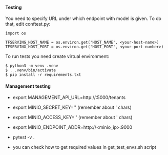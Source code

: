 #### Testing

You need to specify URL under which endpoint with model is given. To do that, edit conftest.py:
```shell
import os

TFSERVING_HOST_NAME = os.environ.get('HOST_NAME', <your-host-name>)
TFSERVING_HOST_PORT = os.environ.get('HOST_PORT', <your-port-number>)
```
To run tests you need create virtual environment:
```shell
$ python3 -m venv .venv
$ . .venv/bin/activate
$ pip install -r requirements.txt
```



#### Management testing

* export MANAGEMENT_API_URL=http://<url>:5000/tenants
* export MINIO_SECRET_KEY='<key>' (remember about ' chars)
* export MINIO_ACCESS_KEY='<key>' (remember about ' chars)
* export MINIO_ENDPOINT_ADDR=http://<minio_ip>:9000
* pytest -v .

* you can check how to get required values in get_test_envs.sh script
